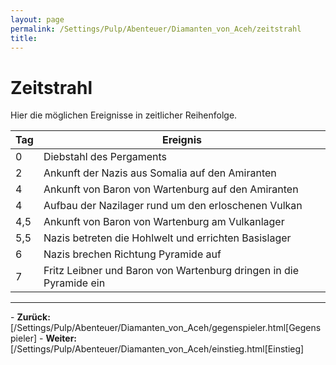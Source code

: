 ```yaml
---
layout: page
permalink: /Settings/Pulp/Abenteuer/Diamanten_von_Aceh/zeitstrahl
title: 
---
```


# Zeitstrahl

Hier die möglichen Ereignisse in zeitlicher Reihenfolge.

<table>
<thead>
<tr><th>Tag</th><th>Ereignis</th></tr>
</thead>
<tbody>
<tr><td>0</td><td>Diebstahl des Pergaments</td></tr>
<tr><td>2</td><td>Ankunft der Nazis aus Somalia auf den Amiranten</td></tr>
<tr><td>4</td><td>Ankunft von Baron von Wartenburg auf den Amiranten</td></tr>
<tr><td>4</td><td>Aufbau der Nazilager rund um den erloschenen Vulkan</td></tr>
<tr><td>4,5</td><td>Ankunft von Baron von Wartenburg am Vulkanlager</td></tr>
<tr><td>5,5</td><td>Nazis betreten die Hohlwelt und errichten Basislager</td></tr>
<tr><td>6</td><td>Nazis brechen Richtung Pyramide auf</td></tr>
<tr><td>7</td><td>Fritz Leibner und Baron von Wartenburg dringen in die Pyramide ein</td></tr>
</tbody>
</table>

<hr/>
- <strong>Zurück:</strong> [/Settings/Pulp/Abenteuer/Diamanten_von_Aceh/gegenspieler.html[Gegenspieler]
- <strong>Weiter:</strong> [/Settings/Pulp/Abenteuer/Diamanten_von_Aceh/einstieg.html[Einstieg]

